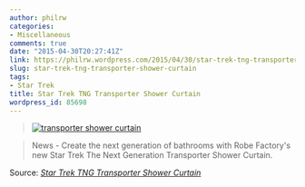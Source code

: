 ```yaml
---
author: philrw
categories:
- Miscellaneous
comments: true
date: "2015-04-30T20:27:41Z"
link: https://philrw.wordpress.com/2015/04/30/star-trek-tng-transporter-shower-curtain/
slug: star-trek-tng-transporter-shower-curtain
tags:
- Star Trek
title: Star Trek TNG Transporter Shower Curtain
wordpress_id: 85698
---
```


> [![transporter shower curtain](/images/curtain.jpg)](http://www.startrek.com/article/tng-transporter-shower-curtain)

> News - Create the next generation of bathrooms with Robe Factory's new Star Trek The Next Generation Transporter Shower Curtain.

Source: *[Star Trek TNG Transporter Shower Curtain](http://www.startrek.com/article/tng-transporter-shower-curtain)*